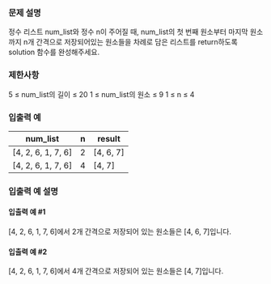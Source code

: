 ### 문제 설명
정수 리스트 num_list와 정수 n이 주어질 때, num_list의 첫 번째 원소부터 마지막 원소까지 n개 간격으로 저장되어있는 원소들을 차례로 담은 리스트를 return하도록 solution 함수를 완성해주세요.

### 제한사항
5 ≤ num_list의 길이 ≤ 20
1 ≤ num_list의 원소 ≤ 9
1 ≤ n ≤ 4
### 입출력 예
|num_list	|n	|result|
|---|---|---|
|[4, 2, 6, 1, 7, 6]|	2|	[4, 6, 7]|
|[4, 2, 6, 1, 7, 6]|	4|	[4, 7]|
### 입출력 예 설명
#### 입출력 예 #1

[4, 2, 6, 1, 7, 6]에서 2개 간격으로 저장되어 있는 원소들은 [4, 6, 7]입니다.
#### 입출력 예 #2

[4, 2, 6, 1, 7, 6]에서 4개 간격으로 저장되어 있는 원소들은 [4, 7]입니다.